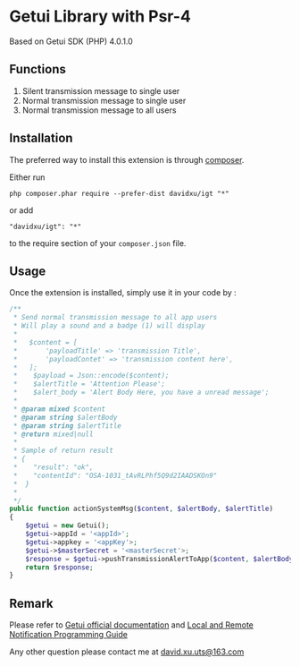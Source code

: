 Getui Library with Psr-4
========================
Based on Getui SDK (PHP) 4.0.1.0

Functions
---------
1. Silent transmission message to single user
2. Normal transmission message to single user
3. Normal transmission message to all users

Installation
------------

The preferred way to install this extension is through [composer](http://getcomposer.org/download/).

Either run

```
php composer.phar require --prefer-dist davidxu/igt "*"
```

or add

```
"davidxu/igt": "*"
```

to the require section of your `composer.json` file.


Usage
-----

Once the extension is installed, simply use it in your code by :

```php
/**
 * Send normal transmission message to all app users
 * Will play a sound and a badge (1) will display
 * 
 *   $content = [
 *       'payloadTitle' => 'transmission Title',
 *       'payloadContet' => 'transmission content here',
 *   ];
 *    $payload = Json::encode($content);
 *    $alertTitle = 'Attention Please';
 *    $alert_body = 'Alert Body Here, you have a unread message';
 * 
 * @param mixed $content
 * @param string $alertBody
 * @param string $alertTitle
 * @return mixed|null
 *
 * Sample of return result
 * {
 *    "result": "ok",
 *    "contentId": "OSA-1031_tAvRLPhf5Q9d2IAADSKOn9"
 *  }
 *
 */
public function actionSystemMsg($content, $alertBody, $alertTitle)
{
    $getui = new Getui();
    $getui->appId = '<appId>';
    $getui->appkey = '<appKey'>;
    $getui->$masterSecret = '<masterSecret'>;
    $response = $getui->pushTransmissionAlertToApp($content, $alertBody, $alertTitle);
    return $response;
}
```

Remark
------
Please refer to [Getui official documentation](http://docs.getui.com) and [Local and Remote Notification Programming Guide](https://developer.apple.com/library/content/documentation/NetworkingInternet/Conceptual/RemoteNotificationsPG/index.html#//apple_ref/doc/uid/TP40008194-CH3-SW1)

Any other question please contact me at [david.xu.uts@163.com](mailto:david.xu.uts@163.com)
